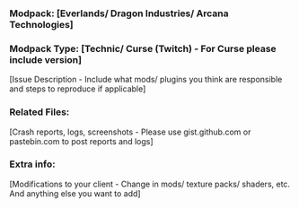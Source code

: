### Modpack: [Everlands/ Dragon Industries/ Arcana Technologies]  
### Modpack Type: [Technic/ Curse (Twitch) - For Curse please include version]

[Issue Description - Include what mods/ plugins you think are responsible and steps to reproduce if applicable]

### Related Files:

[Crash reports, logs, screenshots - Please use gist.github.com or pastebin.com to post reports and logs]

### Extra info:

[Modifications to your client - Change in mods/ texture packs/ shaders, etc. And anything else you want to add]
